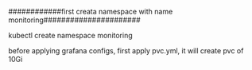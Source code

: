 ############first creata namespace with name monitoring######################

kubectl create namespace monitoring


before applying grafana configs, first apply pvc.yml, it will create pvc of 10Gi


